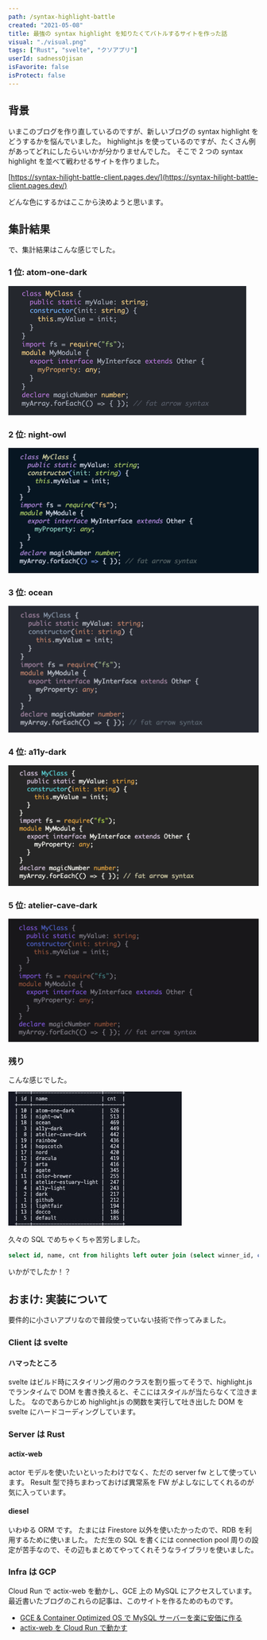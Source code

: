 ```yaml
---
path: /syntax-highlight-battle
created: "2021-05-08"
title: 最強の syntax highlight を知りたくてバトルするサイトを作った話
visual: "./visual.png"
tags: ["Rust", "svelte", "クソアプリ"]
userId: sadnessOjisan
isFavorite: false
isProtect: false
---
```


## 背景

いまこのブログを作り直しているのですが、新しいブログの syntax highlight をどうするかを悩んでいました。
highlight.js を使っているのですが、たくさん例があってどれにしたらいいかが分かりませんでした。
そこで 2 つの syntax highlight を並べて戦わせるサイトを作りました。

[https://syntax-hilight-battle-client.pages.dev/](https://syntax-hilight-battle-client.pages.dev/)

どんな色にするかはここから決めようと思います。

## 集計結果

で、集計結果はこんな感じでした。

### 1 位: atom-one-dark

![atom-one-dark](./atom-one-dark.png)

### 2 位: night-owl

![night-owl](./night-owl.png)

### 3 位: ocean

![ocean](./ocean.png)

### 4 位: a11y-dark

![a11y-dark](./a11y-dark.png)

### 5 位: atelier-cave-dark

![atelier-cave-dark](./atelier-cave-dark.png)

### 残り

こんな感じでした。

![結果](result.png)

久々の SQL でめちゃくちゃ苦労しました。

```sql
select id, name, cnt from hilights left outer join (select winner_id, count(*) as cnt from results group by results.winner_id) as res on id = res.winner_id order by cnt desc;
```

いかがでしたか！？

## おまけ: 実装について

要件的に小さいアプリなので普段使っていない技術で作ってみました。

### Client は svelte

#### ハマったところ

svelte はビルド時にスタイリング用のクラスを割り振ってそうで、highlight.js でランタイムで DOM を書き換えると、そこにはスタイルが当たらなくて泣きました。
なのであらかじめ highlight.js の関数を実行して吐き出した DOM を svelte にハードコーディングしています。

### Server は Rust

#### actix-web

actor モデルを使いたいといったわけでなく、ただの server fw として使っています。
Result 型で持ちまわっておけば異常系を FW がよしなにしてくれるのが気に入っています。

#### diesel

いわゆる ORM です。
たまには Firestore 以外を使いたかったので、RDB を利用するために使いました。
ただ生の SQL を書くには connection pool 周りの設定が苦手なので、その辺もまとめてやってくれそうなライブラリを使いました。

### Infra は GCP

Cloud Run で actix-web を動かし、GCE 上の MySQL にアクセスしています。
最近書いたブログのこれらの記事は、このサイトを作るためのものです。

- [GCE & Container Optimized OS で MySQL サーバーを楽に安価に作る](https://blog.ojisan.io/gce-mysql)
- [actix-web を Cloud Run で動かす](https://blog.ojisan.io/actix-web-cloud-run)
